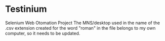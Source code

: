 # Testinium
 Selenium Web Otomation Project
The MNS/desktop used in the name of the .csv extension created for the word "roman" in the file belongs to my own computer, so it needs to be updated.
